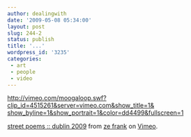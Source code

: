 ```yaml
---
author: dealingwith
date: '2009-05-08 05:34:00'
layout: post
slug: 244-2
status: publish
title: '...'
wordpress_id: '3235'
categories:
 - art
 - people
 - video
---
```


[http://vimeo.com/moogaloop.swf?clip_id=4515261&server=vimeo.com&show_title=1&
show_byline=1&show_portrait=1&color=dd4499&fullscreen=1][1]

[street poems :: dublin 2009][2] from [ze frank][3] on [Vimeo][4].


   [1]: http://vimeo.com/moogaloop.swf?clip_id=4515261&server=vimeo.com&show_title=1&show_byline=1&show_portrait=1&color=dd4499&fullscreen=1

   [2]: http://vimeo.com/4515261

   [3]: http://vimeo.com/user421260

   [4]: http://vimeo.com

   

